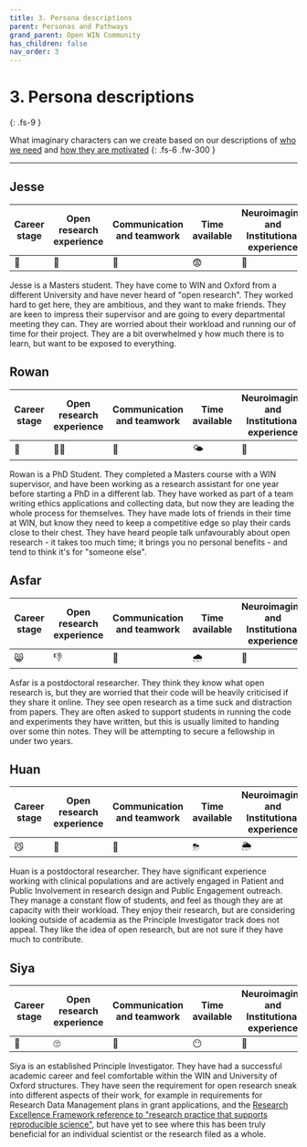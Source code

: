 ```yaml
---
title: 3. Persona descriptions
parent: Personas and Pathways
grand_parent: Open WIN Community
has_children: false
nav_order: 3
---
```


# 3. Persona descriptions
{: .fs-9 }

What imaginary characters can we create based on our descriptions of [who we need](personas-1-who.md) and [how they are motivated](personas-2-motivations.md)
{: .fs-6 .fw-300 }

---

## Jesse

| Career stage | Open research experience | Communication and teamwork | Time available | Neuroimaging and Institutional experience | Computational literacy |
|--------------|--------------------------|----------------------------|----------------|-------------------------------------------|------------------------|
|      🐣      |             🐣           |             💃            |       😨      |                    🐣                       |         🐣            |   

Jesse is a Masters student. They have come to WIN and Oxford from a different University and have never heard of "open research". They worked hard to get here, they are ambitious, and they want to make friends. They are keen to impress their supervisor and are going to every departmental meeting they can. They are worried about their workload and running our of time for their project. They are a bit overwhelmed y how much there is to learn, but want to be exposed to everything.


## Rowan

| Career stage | Open research experience | Communication and teamwork | Time available | Neuroimaging and Institutional experience | Computational literacy |
|--------------|--------------------------|----------------------------|----------------|-------------------------------------------|------------------------|
|      🐥      |             🙅‍♀️           |             🎉            |       🌤       |                    🐥                     |         🐣             |   

Rowan is a PhD Student. They completed a Masters course with a WIN supervisor, and have been working as a research assistant for one year before starting a PhD in a different lab. They have worked as part of a team writing ethics applications and collecting data, but now they are leading the whole process for themselves. They have made lots of friends in their time at WIN, but know they need to keep a competitive edge so play their cards close to their chest. They have heard people talk unfavourably about open research - it takes too much time; it brings you no personal benefits - and tend to think it's for "someone else".


## Asfar
| Career stage | Open research experience | Communication and teamwork | Time available | Neuroimaging and Institutional experience | Computational literacy |
|--------------|--------------------------|----------------------------|----------------|-------------------------------------------|------------------------|
|      😸      |             👎           |             🙈            |       🌧      |                    💃                       |          🌤           |   

Asfar is a postdoctoral researcher. They think they know what open research is, but they are worried that their code will be heavily criticised if they share it online. They see open research as a time suck and distraction from papers. They are often asked to support students in running the code and experiments they have written, but this is usually limited to handing over some thin notes. They will be attempting to secure a fellowship in under two years.

## Huan
| Career stage | Open research experience | Communication and teamwork | Time available | Neuroimaging and Institutional experience | Computational literacy |
|--------------|--------------------------|----------------------------|----------------|-------------------------------------------|------------------------|
|      😼      |             👋           |             💯           |       ⛈      |                    🌦                       |         🙈            |   

Huan is a postdoctoral researcher. They have significant experience working with clinical populations and are actively engaged in Patient and Public Involvement in research design and Public Engagement outreach. They manage a constant flow of students, and feel as though they are at capacity with their workload. They enjoy their research, but are considering looking outside of academia as the Principle Investigator track does not appeal. They like the idea of open research, but are not sure if they have much to contribute.

## Siya
| Career stage | Open research experience | Communication and teamwork | Time available | Neuroimaging and Institutional experience | Computational literacy |
|--------------|--------------------------|----------------------------|----------------|-------------------------------------------|------------------------|
|      🦁      |             ‍🙄           |             💃            |       😶      |                    👑                       |         🐙            |   

Siya is an established Principle Investigator. They have had a successful academic career and feel comfortable within the WIN and University of Oxford structures. They have seen the requirement for open research sneak into different aspects of their work, for example in requirements for Research Data Management plans in grant applications, and the [Research Excellence Framework reference to "research practice that supports reproducible science"](https://www.ref.ac.uk/media/1084/ref-2019_02-panel-criteria-and-working-methods.pdf), but have yet to see where this has been truly beneficial for an individual scientist or the research filed as a whole.
